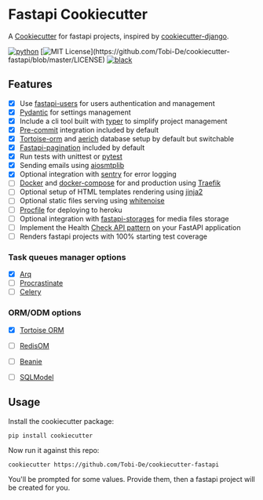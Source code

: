 # Fastapi Cookiecutter

A [Cookiecutter]() for fastapi projects, inspired by [cookiecutter-django](https://github.com/cookiecutter/cookiecutter-django).

[![python](https://img.shields.io/pypi/pyversions/cookiecutter-fastapi)](https://github.com/Tobi-De/cookiecutter-fastapi)
[![MIT License](https://img.shields.io/apm/l/atomic-design-ui.svg?)](https://github.com/Tobi-De/cookiecutter-fastapi/blob/master/LICENSE)
[![black](https://img.shields.io/badge/code%20style-black-000000.svg)](https://github.com/psf/black)


## Features

- [x] Use [fastapi-users](https://github.com/fastapi-users/fastapi-users) for users authentication and management
- [x] [Pydantic](https://pydantic-docs.helpmanual.io/) for settings management
- [x] Include a cli tool built with [typer](https://github.com/tiangolo/typer) to simplify project management
- [x] [Pre-commit](https://pre-commit.com/) integration included by default
- [x] [Tortoise-orm](https://tortoise.github.io/) and [aerich](https://github.com/tortoise/aerich) database setup by default but switchable
- [x] [Fastapi-pagination](https://github.com/uriyyo/fastapi-pagination) included by default
- [x] Run tests with unittest or [pytest](https://docs.pytest.org/en/7.1.x/)
- [x] Sending emails using [aiosmtplib](https://aiosmtplib.readthedocs.io/en/stable/client.html)
- [x] Optional integration with [sentry](https://docs.sentry.io/platforms/python/) for error logging
- [ ] [Docker](https://www.docker.com/) and [docker-compose](https://github.com/docker/compose) for and production using [Traefik](https://github.com/traefik/traefik)
- [ ] Optional setup of HTML templates rendering using [jinja2](https://jinja.palletsprojects.com/en/3.1.x/)
- [ ] Optional static files serving using [whitenoise](http://whitenoise.evans.io/en/stable/)
- [ ] [Procfile](https://devcenter.heroku.com/articles/procfile) for deploying to heroku
- [ ] Optional integration with [fastapi-storages](https://github.com/Tobi-De/fastapi-storages) for media files storage
- [ ] Implement the Health [Check API pattern](https://microservices.io/patterns/observability/health-check-api.html) on your FastAPI application
- [ ] Renders fastapi projects with 100% starting test coverage

### Task queues manager options

 - [x] [Arq](https://github.com/samuelcolvin/arq)
 - [ ] [Procrastinate](https://github.com/procrastinate-org/procrastinate)
 - [ ] [Celery](https://github.com/celery/celery)

### ORM/ODM options

- [x] [Tortoise ORM](https://tortoise.github.io/)
- [ ] [RedisOM](https://github.com/redis/redis-om-python)
- [ ] [Beanie](https://github.com/roman-right/beanie)
- [ ] [SQLModel](https://github.com/tiangolo/sqlmodel)


## Usage

Install the cookiecutter package:

```shell
pip install cookiecutter
```

Now run it against this repo:

```shell
cookiecutter https://github.com/Tobi-De/cookiecutter-fastapi
```

You'll be prompted for some values. Provide them, then a fastapi project will be created for you.
